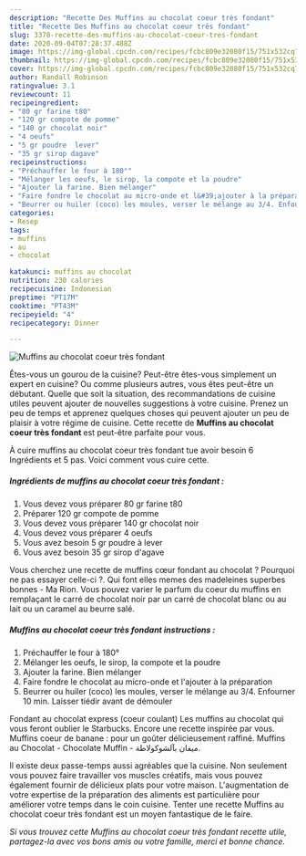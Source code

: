 ```yaml
---
description: "Recette Des Muffins au chocolat coeur très fondant"
title: "Recette Des Muffins au chocolat coeur très fondant"
slug: 3378-recette-des-muffins-au-chocolat-coeur-tres-fondant
date: 2020-09-04T07:28:37.488Z
image: https://img-global.cpcdn.com/recipes/fcbc809e32080f15/751x532cq70/muffins-au-chocolat-coeur-tres-fondant-photo-principale-de-la-recette.jpg
thumbnail: https://img-global.cpcdn.com/recipes/fcbc809e32080f15/751x532cq70/muffins-au-chocolat-coeur-tres-fondant-photo-principale-de-la-recette.jpg
cover: https://img-global.cpcdn.com/recipes/fcbc809e32080f15/751x532cq70/muffins-au-chocolat-coeur-tres-fondant-photo-principale-de-la-recette.jpg
author: Randall Robinson
ratingvalue: 3.1
reviewcount: 11
recipeingredient:
- "80 gr farine t80"
- "120 gr compote de pomme"
- "140 gr chocolat noir"
- "4 oeufs"
- "5 gr poudre  lever"
- "35 gr sirop dagave"
recipeinstructions:
- "Préchauffer le four à 180°"
- "Mélanger les oeufs, le sirop, la compote et la poudre"
- "Ajouter la farine. Bien mélanger"
- "Faire fondre le chocolat au micro-onde et l&#39;ajouter à la préparation"
- "Beurrer ou huiler (coco) les moules, verser le mélange au 3/4. Enfourner 10 min. Laisser tiédir avant de démouler"
categories:
- Resep
tags:
- muffins
- au
- chocolat

katakunci: muffins au chocolat 
nutrition: 230 calories
recipecuisine: Indonesian
preptime: "PT17M"
cooktime: "PT43M"
recipeyield: "4"
recipecategory: Dinner

---
```



![Muffins au chocolat coeur très fondant](https://img-global.cpcdn.com/recipes/fcbc809e32080f15/751x532cq70/muffins-au-chocolat-coeur-tres-fondant-photo-principale-de-la-recette.jpg)

Êtes-vous un gourou de la cuisine? Peut-être êtes-vous simplement un expert en cuisine? Ou comme plusieurs autres, vous êtes peut-être un débutant. Quelle que soit la situation, des recommandations de cuisine utiles peuvent ajouter de nouvelles suggestions à votre cuisine. Prenez un peu de temps et apprenez quelques choses qui peuvent ajouter un peu de plaisir à votre régime de cuisine. Cette recette de <strong> Muffins au chocolat coeur très fondant </strong> est peut-être parfaite pour vous.

<!--inarticleads1-->

À cuire muffins au chocolat coeur très fondant tue avoir besoin 6 Ingrédients et 5 pas. Voici comment vous cuire cette.

##### Ingrédients de muffins au chocolat coeur très fondant :

1. Vous devez vous préparer 80 gr farine t80
1. Préparer 120 gr compote de pomme
1. Vous devez vous préparer 140 gr chocolat noir
1. Vous devez vous préparer 4 oeufs
1. Vous avez besoin 5 gr poudre à lever
1. Vous avez besoin 35 gr sirop d&#39;agave


Vous cherchez une recette de muffins cœur fondant au chocolat ? Pourquoi ne pas essayer celle-ci ?. Qui font elles memes des madeleines superbes bonnes - Ma Rion. Vous pouvez varier le parfum du coeur du muffins en remplaçant le carré de chocolat noir par un carré de chocolat blanc ou au lait ou un caramel au beurre salé. 

<!--inarticleads2-->

##### Muffins au chocolat coeur très fondant instructions :

1. Préchauffer le four à 180°
1. Mélanger les oeufs, le sirop, la compote et la poudre
1. Ajouter la farine. Bien mélanger
1. Faire fondre le chocolat au micro-onde et l&#39;ajouter à la préparation
1. Beurrer ou huiler (coco) les moules, verser le mélange au 3/4. Enfourner 10 min. Laisser tiédir avant de démouler


Fondant au chocolat express (coeur coulant) Les muffins au chocolat qui vous feront oublier le Starbucks. Encore une recette inspirée par vous. Muffins coeur de banane : pour un goûter délicieusement raffiné. Muffins au Chocolat - Chocolate Muffin - ميفان بآلشوكولاطة. 

<!--inarticleads1-->

<p>
Il existe deux passe-temps aussi agréables que la cuisine. Non seulement vous pouvez faire travailler vos muscles créatifs, mais vous pouvez également fournir de délicieux plats pour votre maison. L'augmentation de votre expertise de la préparation des aliments est particulière pour améliorer votre temps dans le coin cuisine. Tenter une recette Muffins au chocolat coeur très fondant est un moyen fantastique de le faire.
</p>

<p>
<i>Si vous trouvez cette Muffins au chocolat coeur très fondant recette utile, partagez-la avec vos bons amis ou votre famille, merci et bonne chance.</i>
</p>
